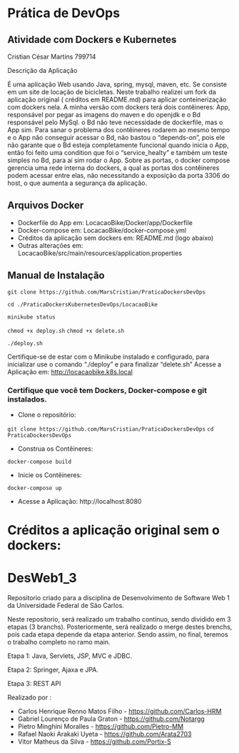 # Prática de DevOps
## Atividade com Dockers e Kubernetes
Cristian César Martins 799714

Descrição da Aplicação

É uma aplicação Web usando Java, spring, mysql, maven, etc. Se consiste em um site de locação de bicicletas. Neste trabalho realizei um fork da aplicação original ( créditos em  README.md) para aplicar conteinerização com dockers nela.
	A minha versão com dockers terá dois contêineres: App, responsável por pegar as imagens do maven e do openjdk  e o Bd responsável pelo MySql. o Bd não teve necessidade de dockerfile, mas o App sim. Para sanar o problema dos contêineres rodarem ao mesmo tempo e o App não conseguir acessar o Bd, não bastou o “depends-on”, pois ele não garante que o Bd esteja completamente funcional quando inicia o App, então foi feito uma condition que foi o “service_healty” e também um teste simples no Bd, para aí sim rodar o App. Sobre as portas, o docker compose gerencia uma rede interna do dockers, a qual as portas dos contêineres podem acessar entre elas, não necessitando a exposição da porta 3306 do host, o que aumenta a segurança da aplicação.

## Arquivos Docker

- Dockerfile do App em: LocacaoBike/Docker/app/Dockerfile
- Docker-compose em: LocacaoBike/docker-compose.yml
- Créditos da aplicação sem dockers em: README.md (logo abaixo)
- Outras alterações em:  LocacaoBike/src/main/resources/application.properties

## Manual de Instalação

```git clone https://github.com/MarsCristian/PraticaDockersDevOps```

```cd ./PraticaDockersKubernetesDevOps/LocacaoBike```

```minikube status```

```chmod +x deploy.sh```
```chmod +x delete.sh```

```./deploy.sh```

Certifique-se de estar com o Minikube instalado e configurado, para inicializar use o comando “./deploy” e para finalizar “delete.sh”
Acesse a Aplicação em: http://locacaobike.k8s.local


### Certifique que você tem Dockers, Docker-compose e git instalados.
- Clone o repositório:

```git clone https://github.com/MarsCristian/PraticaDockersDevOps```
```cd PraticaDockersDevOps```

- Construa os Contêineres:

```docker-compose build```

- Inicie os Contêineres:

```docker-compose up```

- Acesse a Aplicação:
http://localhost:8080


# Créditos a aplicação original sem o dockers:
# DesWeb1_3
Repositorio criado para a disciplina de Desenvolvimento de Software Web 1 da Universidade Federal de São Carlos.

Neste repositorio, será realizado um trabalho contínuo, sendo dividido em 3 etapas (3 branchs). Posteriormente, será realizado o merge destes brenchs, pois cada etapa depende da etapa anterior. Sendo assim, no final, teremos o trabalho completo no ramo main.

Etapa 1: Java, Servlets, JSP, MVC e JDBC.

Etapa 2: Springer, Ajaxa e JPA.

Etapa 3: REST API

Realizado por :

- Carlos Henrique Renno Matos Filho - https://github.com/Carlos-HRM
- Gabriel Lourenço de Paula Graton - https://github.com/Notargg
- Pietro Minghini Moralles - https://github.com/Pietro-MM
- Rafael Naoki Arakaki Uyeta - https://github.com/Arata2703
- Vitor Matheus da Silva - https://github.com/Portix-S
